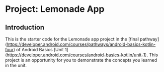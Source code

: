 Project: Lemonade App
==================================

Introduction
------------

This is the starter code for the Lemonade app project in the [final pathway] (https://developer.android.com/courses/pathways/android-basics-kotlin-four) of Android Basics [Unit 1] (https://developer.android.com/courses/android-basics-kotlin/unit-1). 
This project is an opportunity for you to demonstrate the concepts you learned in the unit.